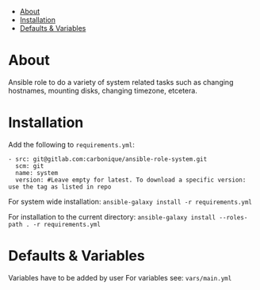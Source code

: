 - [About](#about)
- [Installation](#installation)
- [Defaults & Variables](#defaults--variables)

# About

Ansible role to do a variety of system related tasks such as changing hostnames, mounting disks, changing timezone, etcetera.

# Installation

Add the following to `requirements.yml`:

```
- src: git@gitlab.com:carbonique/ansible-role-system.git
  scm: git
  name: system
  version: #Leave empty for latest. To download a specific version: use the tag as listed in repo
```

For system wide installation:
`ansible-galaxy install -r requirements.yml`

For installation to the current directory:
`ansible-galaxy install --roles-path . -r requirements.yml`


# Defaults & Variables

Variables have to be added by user
For variables see: `vars/main.yml`